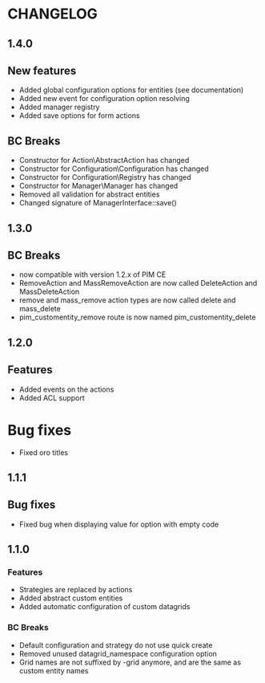 CHANGELOG 
=========

1.4.0
-----

## New features

 - Added global configuration options for entities (see documentation)
 - Added new event for configuration option resolving
 - Added manager registry
 - Added save options for form actions


## BC Breaks
 - Constructor for Action\AbstractAction has changed
 - Constructor for Configuration\Configuration has changed
 - Constructor for Configuration\Registry has changed
 - Constructor for Manager\Manager has changed
 - Removed all validation for abstract entities
 - Changed signature of ManagerInterface::save()

1.3.0
-----

## BC Breaks

 - now compatible with version 1.2.x of PIM CE
 - RemoveAction and MassRemoveAction are now called DeleteAction and MassDeleteAction
 - remove and mass_remove action types are now called delete and mass_delete
 - pim_customentity_remove route is now named pim_customentity_delete

1.2.0
-----

## Features

- Added events on the actions
- Added ACL support

# Bug fixes
 - Fixed oro titles

1.1.1
-----

## Bug fixes

- Fixed bug when displaying value for option with empty code

1.1.0
-----

### Features

- Strategies are replaced by actions
- Added abstract custom entities
- Added automatic configuration of custom datagrids

### BC Breaks

- Default configuration and strategy do not use quick create
- Removed unused datagrid_namespace configuration option
- Grid names are not suffixed by -grid anymore, and are the same as custom entity names

